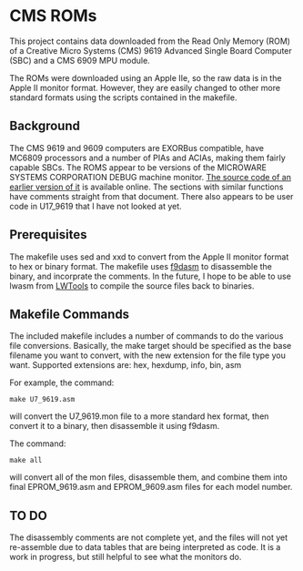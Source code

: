 # CMS ROMs

This project contains data downloaded from the Read Only Memory (ROM) of a 
Creative Micro Systems (CMS) 9619 Advanced Single Board Computer (SBC) and a 
CMS 6909 MPU module.

The ROMs were downloaded using an Apple IIe, so the raw data is in the 
Apple II monitor format. However, they are easily changed to other more 
standard formats using the scripts contained in the makefile.

## Background

The CMS 9619 and 9609 computers are EXORBus compatible, have MC6809 processors and a number of PIAs and ACIAs, making them fairly capable SBCs. The ROMS appear to be versions of the MICROWARE SYSTEMS CORPORATION DEBUG machine monitor. [The source code of an earlier version of it](http://www.retro.co.za/6809/documents/debug09.pdf) is available online. The sections with similar functions have comments straight from that document. There also appears to be user code in U17_9619 that I have not looked at yet.

## Prerequisites

The makefile uses sed and xxd to convert from the Apple II monitor format to hex
or binary format.
The makefile uses [f9dasm](https://github.com/Arakula/f9dasm) to disassemble the
binary, and incorprate the comments.
In the future, I hope to be able to use lwasm from [LWTools](https://github.com/milliluk/LWTools) to compile the source files back to binaries.

## Makefile Commands

The included makefile includes a number of commands to do the various file 
conversions. Basically, the make target should be specified as the base filename
 you want to convert, with the new extension for the file type you want. 
Supported extensions are: hex, hexdump, info, bin, asm

For example, the command:

`make U7_9619.asm`

will convert the U7_9619.mon file to a more standard hex format, then convert it to a binary, then disassemble it using f9dasm.

The command:

`make all`

will convert all of the mon files, disassemble them, and combine them into final EPROM_9619.asm and EPROM_9609.asm files for each model number.

## TO DO

The disassembly comments are not complete yet, and the files will not yet re-assemble due to data tables that are being interpreted as code. It is a work in progress, but still helpful to see what the monitors do.
